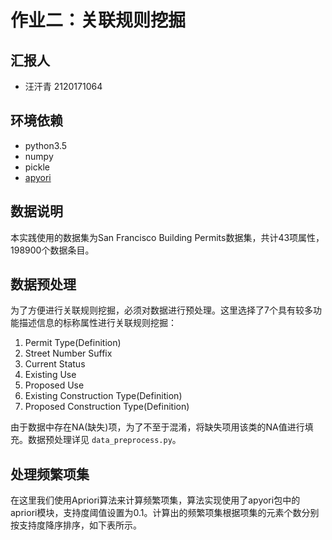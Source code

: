 # 作业二：关联规则挖掘
## 汇报人
- 汪汗青 2120171064

## 环境依赖
- python3.5
- numpy
- pickle
- [apyori](https://github.com/ymoch/apyori)

## 数据说明

本实践使用的数据集为San Francisco Building Permits数据集，共计43项属性，198900个数据条目。

## 数据预处理

为了方便进行关联规则挖掘，必须对数据进行预处理。这里选择了7个具有较多功能描述信息的标称属性进行关联规则挖掘：

1. Permit Type(Definition)
2. Street Number Suffix
3. Current Status
4. Existing Use
5. Proposed Use
6. Existing Construction Type(Definition)
7. Proposed Construction Type(Definition)

由于数据中存在NA(缺失)项，为了不至于混淆，将缺失项用该类的NA值进行填充。数据预处理详见 `data_preprocess.py`。

## 处理频繁项集

在这里我们使用Apriori算法来计算频繁项集，算法实现使用了apyori包中的apriori模块，支持度阈值设置为0.1。计算出的频繁项集根据项集的元素个数分别按支持度降序排序，如下表所示。
